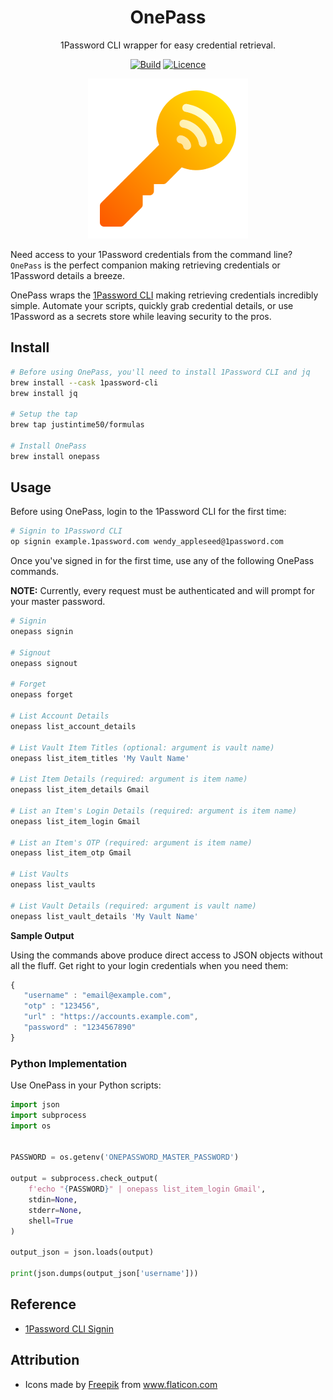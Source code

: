 <div align="center">

# OnePass

1Password CLI wrapper for easy credential retrieval.

[![Build](https://github.com/Justintime50/onepass/workflows/build/badge.svg)](https://github.com/Justintime50/onepass/actions)
[![Licence](https://img.shields.io/github/license/justintime50/onepass)](LICENSE)

<img src="assets/showcase.png" alt="Showcase">

</div>

Need access to your 1Password credentials from the command line? `OnePass` is the perfect companion making retrieving credentials or 1Password details a breeze.

OnePass wraps the [1Password CLI](https://support.1password.com/command-line/) making retrieving credentials incredibly simple. Automate your scripts, quickly grab credential details, or use 1Password as a secrets store while leaving security to the pros.

## Install

```bash
# Before using OnePass, you'll need to install 1Password CLI and jq
brew install --cask 1password-cli
brew install jq

# Setup the tap
brew tap justintime50/formulas

# Install OnePass
brew install onepass
```

## Usage

Before using OnePass, login to the 1Password CLI for the first time:

```bash
# Signin to 1Password CLI
op signin example.1password.com wendy_appleseed@1password.com
```

Once you've signed in for the first time, use any of the following OnePass commands.

**NOTE:** Currently, every request must be authenticated and will prompt for your master password.

```bash
# Signin
onepass signin

# Signout
onepass signout

# Forget
onepass forget

# List Account Details
onepass list_account_details

# List Vault Item Titles (optional: argument is vault name)
onepass list_item_titles 'My Vault Name'

# List Item Details (required: argument is item name)
onepass list_item_details Gmail

# List an Item's Login Details (required: argument is item name)
onepass list_item_login Gmail

# List an Item's OTP (required: argument is item name)
onepass list_item_otp Gmail

# List Vaults
onepass list_vaults

# List Vault Details (required: argument is vault name)
onepass list_vault_details 'My Vault Name'
```

**Sample Output**

Using the commands above produce direct access to JSON objects without all the fluff. Get right to your login credentials when you need them:

```javascript
{
   "username" : "email@example.com",
   "otp" : "123456",
   "url" : "https://accounts.example.com",
   "password" : "1234567890"
}
```

### Python Implementation

Use OnePass in your Python scripts:

```python
import json
import subprocess
import os


PASSWORD = os.getenv('ONEPASSWORD_MASTER_PASSWORD')

output = subprocess.check_output(
    f'echo "{PASSWORD}" | onepass list_item_login Gmail',
    stdin=None,
    stderr=None,
    shell=True
)

output_json = json.loads(output)

print(json.dumps(output_json['username']))
```

## Reference

* [1Password CLI Signin](https://support.1password.com/command-line-reference/#signin)

## Attribution

* Icons made by <a href="https://www.freepik.com" title="Freepik">Freepik</a> from <a href="https://www.flaticon.com/" title="Flaticon">www.flaticon.com</a>
